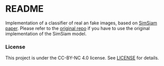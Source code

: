# README

Implementation of a classifier of real an fake images, based on [SimSiam paper](https://arxiv.org/abs/2011.10566). Please refer to the [original repo](https://github.com/facebookresearch/simsiam/tree/main) if you have to use the original implementation of the SimSiam model.

### License

This project is under the CC-BY-NC 4.0 license. See [LICENSE](LICENSE) for details.